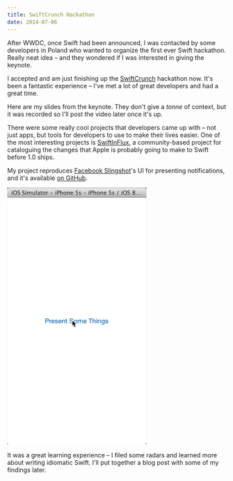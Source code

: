 ```yaml
---
title: SwiftCrunch Hackathon
date: 2014-07-06
---
```


After WWDC, once Swift had been announced, I was contacted by some developers in Poland who wanted to organize the first ever Swift hackathon. Really neat idea – and they wondered if I was interested in giving the keynote.

I accepted and am just finishing up the [SwiftCrunch](http://swiftcrunch.com) hackathon now. It's been a fantastic experience – I've met a lot of great developers and had a great time.

Here are my slides from the keynote. They don't give a _tonne_ of context, but it was recorded so I'll post the video later once it's up.

<SpeakerDeck deckID="7150b350e5fe01314f761288f3080752" />

There were some really cool projects that developers came up with – not just apps, but tools for developers to use to make their lives easier. One of the most interesting projects is [SwiftInFlux](https://github.com/ksm/SwiftInFlux), a community-based project for cataloguing the changes that Apple is probably going to make to Swift before 1.0 ships.

My project reproduces [Facebook Slingshot](https://itunes.apple.com/ca/app/slingshot/id878681557?mt=8)'s UI for presenting notifications, and it's available [on GitHub](https://github.com/AshFurrow/ModalNotificationController).

![](37F72982F8A44987B6BA09D5940CB58C.gif)

It was a great learning experience – I filed some radars and learned more about writing idiomatic Swift. I'll put together a blog post with some of my findings later.

